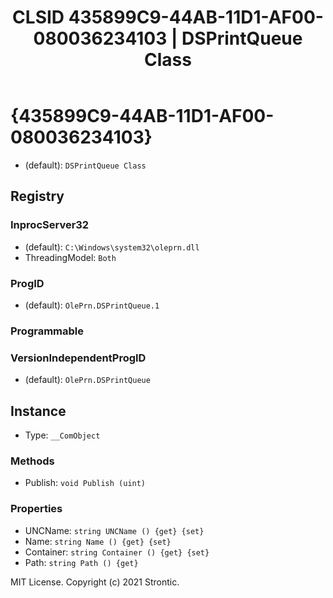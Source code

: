 ﻿---
title: "CLSID 435899C9-44AB-11D1-AF00-080036234103 | DSPrintQueue Class"
excerpt: What is COM-Object CLSID 435899C9-44AB-11D1-AF00-080036234103?
---

# {435899C9-44AB-11D1-AF00-080036234103}

* (default): `DSPrintQueue Class`

## Registry


### InprocServer32

* (default): `C:\Windows\system32\oleprn.dll`
* ThreadingModel: `Both`

### ProgID

* (default): `OlePrn.DSPrintQueue.1`

### Programmable


### VersionIndependentProgID

* (default): `OlePrn.DSPrintQueue`

## Instance

* Type: `__ComObject`

### Methods

* Publish: `void Publish (uint)`

### Properties

* UNCName: `string UNCName () {get} {set} `
* Name: `string Name () {get} {set} `
* Container: `string Container () {get} {set} `
* Path: `string Path () {get} `

MIT License. Copyright (c) 2021 Strontic.


